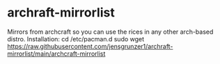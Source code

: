 # archraft-mirrorlist
Mirrors from archcraft so you can use the rices in any other arch-based distro.
Installation:
cd /etc/pacman.d
sudo wget https://raw.githubusercontent.com/jensgrunzer1/archraft-mirrorlist/main/archcraft-mirrorlist
